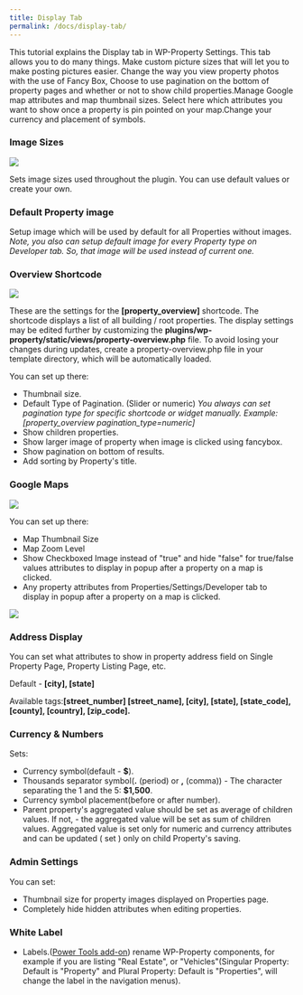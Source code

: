 ```yaml
---
title: Display Tab
permalink: /docs/display-tab/
---
```


This tutorial explains the Display tab in WP-Property Settings. This tab allows you to do many things. Make custom picture sizes that will let you to make posting pictures easier. Change the way you view property photos with the use of Fancy Box, Choose  to use pagination on the bottom of property pages and whether or not to show child properties.Manage Google map attributes and map thumbnail sizes. Select here which attributes you want to show once a property is pin pointed on your map.Change your currency and placement of symbols.

### Image Sizes
![](https://storage.googleapis.com/media.usabilitydynamics.com/2016/07/property-display-tab.jpg)

Sets image sizes used throughout the plugin. You can use default values or create your own.

### Default Property image

Setup image which will be used by default for all Properties without images.
_Note, you also can setup default image for every Property type on Developer tab. So, that image will be used instead of current one._

### Overview Shortcode

![](https://storage.googleapis.com/media.usabilitydynamics.com/2016/07/property-display-tab2.jpg)

These are the settings for the **[property_overview]** shortcode. The shortcode displays a list of all building / root properties. The display settings may be edited further by customizing the **plugins/wp-property/static/views/property-overview.php** file. To avoid losing your changes during updates, create a property-overview.php file in your template directory, which will be automatically loaded.

You can set up there:

*   Thumbnail size.
*   Default Type of Pagination. (Slider or numeric) _You always can set pagination type for specific shortcode or widget manually. Example: [property_overview pagination_type=numeric]_
*   Show children properties. 
*   Show larger image of property when image is clicked using fancybox.
*   Show pagination on bottom of results.
*   Add sorting by Property's title.



### Google Maps

![](https://storage.googleapis.com/media.usabilitydynamics.com/2016/07/property-display-tab4.jpg)

You can set up there:

*   Map Thumbnail Size      
*   Map Zoom Level
*   Show Checkboxed Image instead of "true" and hide "false" for true/false values attributes to display in popup after a property on a map is clicked.
*   Any property attributes from Properties/Settings/Developer tab to display in popup after a property on a map is clicked.

![](https://storage.googleapis.com/media.usabilitydynamics.com/2012/02/a2bd1b2e-display-tab3.png)
### Address Display

You can set what attributes to show in property address field on Single Property Page, Property Listing Page, etc.

Default - **[city], [state]**

Available tags:**[street_number] [street_name], [city], [state], [state_code], [county], [country], [zip_code].**

### Currency & Numbers

Sets:

*   Currency symbol(default - **$**).
*   Thousands separator symbol(**.** (period) or **,** (comma)) - The character separating the 1 and the 5: **$1,500**.
*   Currency symbol placement(before or after number).
*   Parent property's aggregated value should be set as average of children values. If not, - the aggregated value will be set as sum of children values. 
Aggregated value is set only for numeric and currency attributes and can be updated ( set ) only on child Property's saving.

### Admin Settings

You can set:

*   Thumbnail size for property images displayed on Properties page.
*   Completely hide hidden attributes when editing properties.

### White Label

*   Labels.([Power Tools add-on](https://www.usabilitydynamics.com/product/wp-property-power-tools)) rename WP-Property components, for example if you are listing "Real Estate", or "Vehicles"(Singular Property: Default is "Property" and Plural Property: Default is "Properties", will change the label in the navigation menus).

